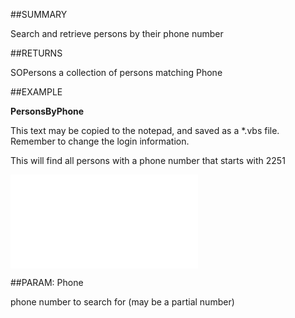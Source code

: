 
##SUMMARY

Search and retrieve persons by their phone number


##RETURNS

SOPersons  a collection of persons matching Phone


##EXAMPLE

**PersonsByPhone**


This text may be copied to the notepad, and saved as a *.vbs file. Remember to change the login information.


This will find all persons with a phone number that starts with 2251


![](..\..\Examples\vbs\SOFind.PersonsByPhone.vbs.txt)


##PARAM: Phone

phone number to search for (may be a partial number)

